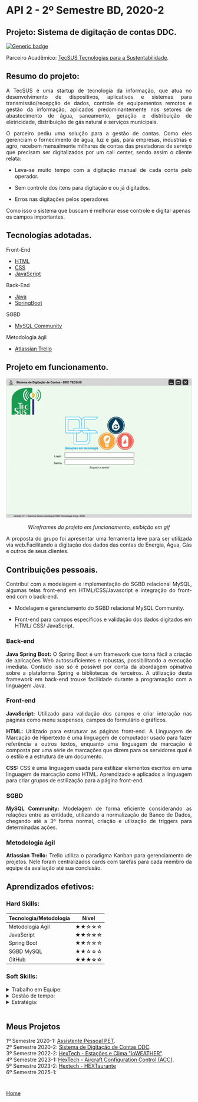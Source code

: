 # API 2 - 2º Semestre BD, 2020-2

## Projeto: Sistema de digitação de contas DDC.

[![Generic badge](https://img.shields.io/badge/GitHub-Repositório-blue.svg)](https://github.com/TobiasLino/ddc-final)

Parceiro Acadêmico: [TecSUS Tecnologias para a Sustentabilidade](https://www.tecsus.com.br/).

## Resumo do projeto:
<p align="justify">A TecSUS é uma startup de tecnologia da informação, que atua no desenvolvimento de dispositivos, aplicativos e sistemas para transmissão/recepção de dados, controle de equipamentos remotos e gestão da informação, aplicados predominantemente nos setores de abastecimento de água, saneamento, geração e distribuição de eletricidade, distribuição de gás natural e serviços municipais.</p>

<p align="justify">O parceiro pediu uma solução para a gestão de contas. Como eles gerenciam o fornecimento de água, luz e gás, para empresas, industrias e agro, recebem mensalmente milhares de contas das prestadoras de serviço que precisam ser digitalizados por um call center, sendo assim o cliente relata:</p>

 - <p align="justify">Leva-se muito tempo com a digitação manual de cada conta pelo operador.</p>
 - <p align="justify">Sem controle dos itens para digitação e ou já digitados.<p>
 - <p align="justify">Erros nas digitações pelos operadores</p>

Como isso o sistema que buscam é melhorar esse controle e digitar apenas os campos importantes.

## Tecnologias adotadas.
<summary>Front-End</summary>

- [HTML](https://www.w3schools.com/html/default.asp)
- [CSS](https://www.w3schools.com/css/)
- [JavaScript](https://nodejs.org/en)

<summary>Back-End</summary>

- [Java](https://www.oracle.com/java)
- [SpringBoot](https://spring.io/projects/spring-boot)

<summary>SGBD</summary>

- [MySQL Community](https://www.mysql.com/products/community/)

<summary>Metodologia ágil</summary>

- [Atlassian Trello](https://trello.com/pt-BR)

## Projeto em funcionamento.
<div align="center">

![](../docsandimages/2BD_DDC_TECSUS_Wireframes.gif "DDC_Wireframes")

*Wireframes do projeto em funcionamento, exibição em gif*

</div>

<p align="justify">A proposta do grupo foi apresentar uma ferramenta leve para ser utilizada via web.Facilitando a digitação dos dados das contas de Energia, Água, Gás e outros de seus clientes.</p>

## Contribuições pessoais.
<p align="justify">Contribuí com a modelagem e implementação do SGBD relacional MySQL, algumas telas front-end em HTML/CSS/Javascript e integração do front-end com o back-end.

- <p align="justify">Modelagem e gerenciamento do SGBD relacional MySQL Community.</p>
- <p align="justify">Front-end para campos especificos e validação dos dados digitados em HTML/ CSS/ JavaScript.</p>

### Back-end

<p align="justify"><b>Java Spring Boot:</b> O Spring Boot é um framework que torna fácil a criação de aplicações Web autossuficientes e robustas, possibilitando a execução imediata. Contudo isso só é possível por conta da abordagem opinativa sobre a plataforma Spring e bibliotecas de terceiros. A utilização desta framework em back-end trouxe facilidade durante a programação com a linguagem Java.</p>

### Front-end
<p align="justify"><b>JavaScript:</b> Utilizado para validação dos campos e criar interação nas páginas como menu suspensos, campos do formulário e gráficos.</p>

<p align="justify"><b>HTML:</b> Utilizado para estruturar as páginas front-end. A Linguagem de Marcação de Hipertexto é uma linguagem de computador usado para fazer referência a outros textos, enquanto uma linguagem de marcação é composta por uma série de marcações que dizem para os servidores qual é o estilo e a estrutura de um documento.</p>

<p align="justify"><b>CSS:</b> CSS é uma linguagem usada para estilizar elementos escritos em uma linguagem de marcação como HTML. Aprendizado e aplicados a linguagem para criar grupos de estilização para a página front-end.</p>

### SGBD
<p align="justify"><b>MySQL Community:</b> Modelagem de forma eficiente considerando as relações entre as entidade, utilizando a normalização de Banco de Dados, chegando até a 3ª forma normal, criação e utlização de triggers para determinadas ações.</p>

### Metodologia ágil
<p align="justify"><b>Atlassian Trello:</b> Trello utiliza o paradigma Kanban para gerenciamento de projetos. Nele foram centralizados cards com tarefas para cada membro da equipe da avaliação até sua conclusão.</p>

## Aprendizados efetivos:

### Hard Skills:

| Tecnologia/Metodologia | Nível|
| ----- | ----- |
| Metodologia Ágil | ★★☆☆☆ |
| JavaScript | ★★☆☆☆ |
| Spring Boot | ★★☆☆☆ |
| SGBD MySQL | ★★☆☆☆ |
| GitHub | ★★★☆☆|

### Soft Skills:
<details>
<summary>Trabalho em Equipe:</summary>
<p align="justify">Trabarlhar em equipe após a primeira API se tornou mais prático e fácil, porém durante o semestre ocorreu COVID e também a utilização das aulas remotas, então neste periódo ao grupo teve que se adaptar com as reuniões e cobranças em tasks.</p>
</details>

<details>
<summary>Gestão de tempo:</summary>
<p align="justify">Com o fator das aulas remotas e entregas e reuniões online, houve uma adaptação e melhoria na gestão de tempo, obtendo mais tempo para estudos e codigos para o projeto.</p>
</details>

<details>
<summary>Estratégia:</summary>
<p align="justify">Com a mudançado no formato das aulas de presencial para remoto devido a COVID, houveram algumas saídas de integrantes do grupo, então, aos que ficaram remanejamos as tarefas, responsabilidades para garantias as entregas com valor para o cliente.</p>
</details>

<br>

## Meus Projetos

1º Semestre 2020-1: [Assistente Pessoal PET](./sem1_api.md). <br/>
2º Semestre 2020-2: [Sistema de Digitação de Contas DDC](./sem2_api.md). <br/>
3º Semestre 2022-2: [HexTech - Estações e Clima "ioWEATHER"](./sem3_api.md). <br/>
4º Semestre 2023-1: [HexTech - Aircraft Configuration Control (ACC)](./sem4_api.md). <br/>
5º Semestre 2023-2: [Hextech - HEXTaurante](./sem5_api.md) <br/> 
6º Semestre 2025-1: <br/>

#

[Home](../README.md)